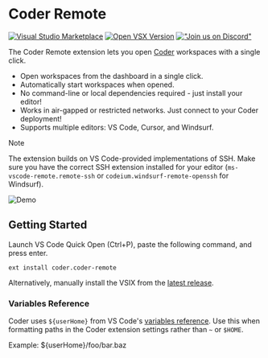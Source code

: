 # Coder Remote

[![Visual Studio Marketplace](https://img.shields.io/visual-studio-marketplace/v/coder.coder-remote?label=Visual%20Studio%20Marketplace&color=%233fba11)](https://marketplace.visualstudio.com/items?itemName=coder.coder-remote)
[![Open VSX Version](https://img.shields.io/open-vsx/v/coder/coder-remote)](https://open-vsx.org/extension/coder/coder-remote)
[!["Join us on
Discord"](https://badgen.net/discord/online-members/coder)](https://coder.com/chat?utm_source=github.com/coder/vscode-coder&utm_medium=github&utm_campaign=readme.md)

The Coder Remote extension lets you open [Coder](https://github.com/coder/coder)
workspaces with a single click.

- Open workspaces from the dashboard in a single click.
- Automatically start workspaces when opened.
- No command-line or local dependencies required - just install your editor!
- Works in air-gapped or restricted networks. Just connect to your Coder
  deployment!
- Supports multiple editors: VS Code, Cursor, and Windsurf.

> [!NOTE]
> The extension builds on VS Code-provided implementations of SSH. Make
> sure you have the correct SSH extension installed for your editor
> (`ms-vscode-remote.remote-ssh` or `codeium.windsurf-remote-openssh` for Windsurf).

![Demo](https://github.com/coder/vscode-coder/raw/main/demo.gif?raw=true)

## Getting Started

Launch VS Code Quick Open (Ctrl+P), paste the following command, and press
enter.

```shell
ext install coder.coder-remote
```

Alternatively, manually install the VSIX from the
[latest release](https://github.com/coder/vscode-coder/releases/latest).

### Variables Reference

Coder uses `${userHome}` from VS Code's
[variables reference](https://code.visualstudio.com/docs/editor/variables-reference).
Use this when formatting paths in the Coder extension settings rather than `~`
or `$HOME`.

Example: ${userHome}/foo/bar.baz
